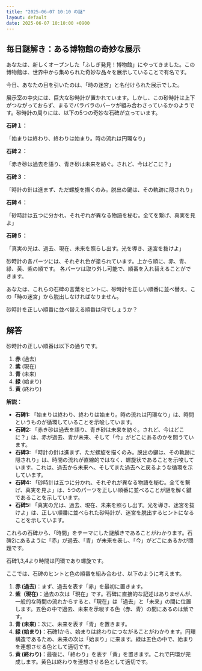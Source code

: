 ```yaml
---
title: "2025-06-07 10:10 の謎"
layout: default
date: 2025-06-07 10:10:00 +0900
---
```

## 毎日謎解き：ある博物館の奇妙な展示

あなたは、新しくオープンした「ふしぎ発見！博物館」にやってきました。この博物館は、世界中から集められた奇妙な品々を展示していることで有名です。

今日、あなたの目を引いたのは、「時の迷宮」と名付けられた展示でした。

展示室の中央には、巨大な砂時計が置かれています。しかし、この砂時計は上下がつながっておらず、まるでバラバラのパーツが組み合わさっているかのようです。砂時計の周りには、以下の5つの奇妙な石碑が立っています。

**石碑１：**

「始まりは終わり、終わりは始まり。時の流れは円環なり」

**石碑２：**

「赤き砂は過去を語り、青き砂は未来を紡ぐ。されど、今はどこに？」

**石碑３：**

「時計の針は進まず、ただ螺旋を描くのみ。脱出の鍵は、その軌跡に隠されり」

**石碑４：**

「砂時計は五つに分かれ、それぞれが異なる物語を秘む。全てを繋げ、真実を見よ」

**石碑５：**

「真実の光は、過去、現在、未来を照らし出す。光を導き、迷宮を抜けよ」

砂時計の各パーツには、それぞれ色が塗られています。上から順に、赤、青、緑、黄、紫の順です。
各パーツは取り外し可能で、順番を入れ替えることができます。

あなたは、これらの石碑の言葉をヒントに、砂時計を正しい順番に並べ替え、この「時の迷宮」から脱出しなければなりません。

砂時計を正しい順番に並べ替える順番は何でしょうか？

## 解答

砂時計の正しい順番は以下の通りです。

1.  **赤** (過去)
2.  **紫** (現在)
3.  **青** (未来)
4.  **緑** (始まり)
5.  **黄** (終わり)

**解説：**

*   **石碑1:** 「始まりは終わり、終わりは始まり。時の流れは円環なり」は、時間というものが循環していることを示唆しています。
*   **石碑2:** 「赤き砂は過去を語り、青き砂は未来を紡ぐ。されど、今はどこに？」は、赤が過去、青が未来、そして「今」がどこにあるのかを問うています。
*   **石碑3:** 「時計の針は進まず、ただ螺旋を描くのみ。脱出の鍵は、その軌跡に隠されり」は、時間の流れが直線的ではなく、螺旋状であることを示唆しています。これは、過去から未来へ、そしてまた過去へと戻るような循環を示しています。
*   **石碑4:** 「砂時計は五つに分かれ、それぞれが異なる物語を秘む。全てを繋げ、真実を見よ」は、5つのパーツを正しい順番に並べることが謎を解く鍵であることを示しています。
*   **石碑5:** 「真実の光は、過去、現在、未来を照らし出す。光を導き、迷宮を抜けよ」は、正しい順番に並べられた砂時計が、迷宮を脱出するヒントになることを示しています。

これらの石碑から、「時間」をテーマにした謎解きであることがわかります。石碑2にあるように「赤」が過去、「青」が未来を表し、「今」がどこにあるかが問題です。

石碑1,3,4より時間は円環であり螺旋です。

ここでは、石碑のヒントと色の順番を組み合わせ、以下のように考えます。

1.  **赤 (過去)**：まず、過去を表す「赤」を最初に置きます。
2.  **紫（現在)**：過去の次は「現在」です。石碑に直接的な記述はありませんが、一般的な時間の流れからすると、「現在」は「過去」と「未来」の間に位置します。五色の中で過去、未来を示唆する色（赤、青）の間にあるのは紫です。
3.  **青 (未来)**：次に、未来を表す「青」を置きます。
4.  **緑 (始まり)**：石碑1から、始まりは終わりにつながることがわかります。円環構造であるため、未来の次は「始まり」に来ます。緑は五色の中で、始まりを連想させる色として適切です。
5.  **黄 (終わり)**：最後に、「終わり」を表す「黄」を置きます。これで円環が完成します。黄色は終わりを連想させる色として適切です。
